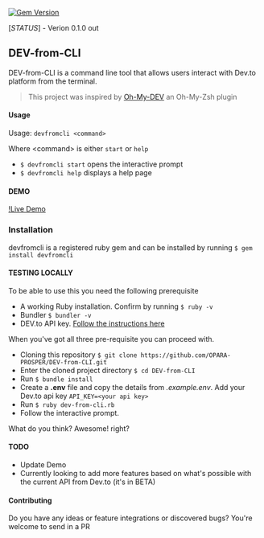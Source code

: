 [![Gem Version](https://badge.fury.io/rb/devfromcli.svg)](https://badge.fury.io/rb/devfromcli)

[*STATUS*] - Verion 0.1.0 out
## DEV-from-CLI

DEV-from-CLI is a command line tool that allows users interact with Dev.to
platform from the terminal.

> This project was inspired by [Oh-My-DEV](https://github.com/OPARA-PROSPER/0.0.1-Oh-My-Dev) an Oh-My-Zsh plugin

#### Usage
Usage: `devfromcli <command>`

Where \<command\> is either `start` or `help`

- `$ devfromcli start`    opens the interactive prompt
- `$ devfromcli help`     displays a help page

#### DEMO

[!Live Demo](https://www.youtube.com/watch?v=5Yj0VN5IdLw&t=128s)

### Installation
devfromcli is a registered ruby gem and can be installed by running `$ gem install devfromcli`

#### TESTING LOCALLY

To be able to use this you need the following prerequisite
- A working Ruby installation. Confirm by running `$ ruby -v`
- Bundler `$ bundler -v`
- DEV.to API key. [Follow the instructions here](https://docs.dev.to/api/#section/Authentication/api_key)

When you've got all three pre-requisite you can proceed with.
- Cloning this repository `$ git clone https://github.com/OPARA-PROSPER/DEV-from-CLI.git`
- Enter the cloned project directory `$ cd DEV-from-CLI`
- Run `$ bundle install`
- Create a **.env** file and copy the details from *.example.env*. Add your Dev.to api key ```API_KEY=<your api key>```
- Run `$ ruby dev-from-cli.rb`
- Follow the interactive prompt.   

What do you think? Awesome! right?

#### TODO
- Update Demo
- Currently looking to add more features based on what's possible with the current API from Dev.to (it's in BETA)

#### Contributing
Do you have any ideas or feature integrations or discovered bugs? You're welcome to send in a PR